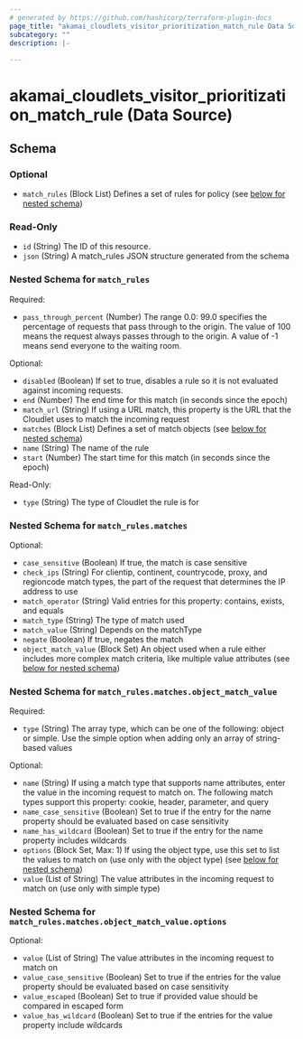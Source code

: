 ```yaml
---
# generated by https://github.com/hashicorp/terraform-plugin-docs
page_title: "akamai_cloudlets_visitor_prioritization_match_rule Data Source - akamai"
subcategory: ""
description: |-
  
---
```


# akamai_cloudlets_visitor_prioritization_match_rule (Data Source)





<!-- schema generated by tfplugindocs -->
## Schema

### Optional

- `match_rules` (Block List) Defines a set of rules for policy (see [below for nested schema](#nestedblock--match_rules))

### Read-Only

- `id` (String) The ID of this resource.
- `json` (String) A match_rules JSON structure generated from the schema

<a id="nestedblock--match_rules"></a>
### Nested Schema for `match_rules`

Required:

- `pass_through_percent` (Number) The range 0.0: 99.0 specifies the percentage of requests that pass through to the origin. The value of 100 means the request always passes through to the origin. A value of -1 means send everyone to the waiting room.

Optional:

- `disabled` (Boolean) If set to true, disables a rule so it is not evaluated against incoming requests.
- `end` (Number) The end time for this match (in seconds since the epoch)
- `match_url` (String) If using a URL match, this property is the URL that the Cloudlet uses to match the incoming request
- `matches` (Block List) Defines a set of match objects (see [below for nested schema](#nestedblock--match_rules--matches))
- `name` (String) The name of the rule
- `start` (Number) The start time for this match (in seconds since the epoch)

Read-Only:

- `type` (String) The type of Cloudlet the rule is for

<a id="nestedblock--match_rules--matches"></a>
### Nested Schema for `match_rules.matches`

Optional:

- `case_sensitive` (Boolean) If true, the match is case sensitive
- `check_ips` (String) For clientip, continent, countrycode, proxy, and regioncode match types, the part of the request that determines the IP address to use
- `match_operator` (String) Valid entries for this property: contains, exists, and equals
- `match_type` (String) The type of match used
- `match_value` (String) Depends on the matchType
- `negate` (Boolean) If true, negates the match
- `object_match_value` (Block Set) An object used when a rule either includes more complex match criteria, like multiple value attributes (see [below for nested schema](#nestedblock--match_rules--matches--object_match_value))

<a id="nestedblock--match_rules--matches--object_match_value"></a>
### Nested Schema for `match_rules.matches.object_match_value`

Required:

- `type` (String) The array type, which can be one of the following: object or simple. Use the simple option when adding only an array of string-based values

Optional:

- `name` (String) If using a match type that supports name attributes, enter the value in the incoming request to match on. The following match types support this property: cookie, header, parameter, and query
- `name_case_sensitive` (Boolean) Set to true if the entry for the name property should be evaluated based on case sensitivity
- `name_has_wildcard` (Boolean) Set to true if the entry for the name property includes wildcards
- `options` (Block Set, Max: 1) If using the object type, use this set to list the values to match on (use only with the object type) (see [below for nested schema](#nestedblock--match_rules--matches--object_match_value--options))
- `value` (List of String) The value attributes in the incoming request to match on (use only with simple type)

<a id="nestedblock--match_rules--matches--object_match_value--options"></a>
### Nested Schema for `match_rules.matches.object_match_value.options`

Optional:

- `value` (List of String) The value attributes in the incoming request to match on
- `value_case_sensitive` (Boolean) Set to true if the entries for the value property should be evaluated based on case sensitivity
- `value_escaped` (Boolean) Set to true if provided value should be compared in escaped form
- `value_has_wildcard` (Boolean) Set to true if the entries for the value property include wildcards
